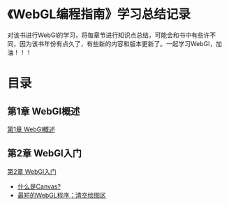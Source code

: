 # 《WebGL编程指南》学习总结记录    
对该书进行WebGl的学习，将每章节进行知识点总结，可能会和书中有些许不同，因为该书年份有点久了，有些新的内容和版本更新了。一起学习WebGl，加油！！！

# 目录

## 第1章 WebGl概述
[第1章 WebGl概述](./第1章%20WebGL概述/第1章%20WebGL概述.md)
## 第2章 WebGl入门
[第2章 WebGl入门](./第2章%20WebGL入门/第2章%20WebGL入门.md)
- [什么是Canvas?](./第2章%20WebGL入门/第2章%20WebGL入门.md#canvas)
- [最短的WebGL程序：清空绘图区](./第2章%20WebGL入门/第2章%20WebGL入门.md#short_webgl)